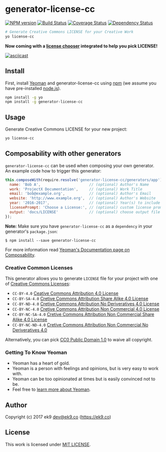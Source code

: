 # generator-license-cc

[![NPM version][npm-image]][npm-url]
[![Build Status][travis-image]][travis-url]
[![Coverage Status][coverage-image]][coverage-url]
[![Dependency Status][daviddm-image]][daviddm-url]

```bash
# Generate Creative Commons LICENSE for your Creative Work
yo license-cc
```

**Now coming with a [license chooser][2] integrated to help you pick
LICENSE!**

[![asciicast](https://asciinema.org/a/98528.png)](https://asciinema.org/a/98528)

## Install

First, install [Yeoman](http://yeoman.io) and generator-license-cc using
[npm](https://www.npmjs.com/) (we assume you have pre-installed
[node.js](https://nodejs.org/)).

```bash
npm install -g yo
npm install -g generator-license-cc
```

## Usage

Generate Creative Commons LICENSE for your new project:

```bash
yo license-cc
```

## Composability with other generators

`generator-license-cc` can be used when composing your own generator. An
example code how to trigger this generator:

```js
this.composeWith(require.resolve('generator-license-cc/generators/app'), {
  name: 'Bob A',                      // (optional) Author's Name
  work: 'ProjectX Documentation',     // (optional) Work Title
  email: 'bob@example.org',           // (optional) Author's Email
  website: 'http://www.example.org',  // (optional) Author's Website
  year: '2016-2017',                  // (optional) Year(s) to include
  licensePrompt: 'Choose a License:', // (optional) custom license prompt text
  output: 'docs/LICENSE'              // (optional) choose output file for license
});
```

**Note:** Make sure you have `generator-license-cc` as a `dependency` in your
generator's `package.json`:

    $ npm install --save generator-license-cc

For more information read [Yeoman's Documentation page on Composability][1].

### Creative Common Licenses

This generator allows you to generate `LICENSE` file for your project with one
of [Creative Commons Licenses][10]:

- `CC-BY-4.0` [Ceative Commons Attribution 4.0 License][11]
- `CC-BY-SA-4.0` [Cretive Commons Attribution Share Alike 4.0 License][12]
- `CC-BY-ND-4.0` [Cretive Commons Attribution No Deriveratives 4.0 License][13]
- `CC-BY-NC-4.0` [Cretive Commons Attribution Non Commercial 4.0 License][14]
- `CC-BY-NC-SA-4.0` [Cretive Commons Attribution Non Commercial Share Alike 4.0 License][15]
- `CC-BY-NC-ND-4.0` [Cretive Commons Attribution Non Commercial No Deriveratives 4.0][16]

Alternatively, you can pick [CC0 Public Domain 1.0][17] to waive all copyright.

### Getting To Know Yeoman

* Yeoman has a heart of gold.
* Yeoman is a person with feelings and opinions, but is very easy to work with.
* Yeoman can be too opinionated at times but is easily convinced not to be.
* Feel free to [learn more about Yeoman](http://yeoman.io/).

## Author

Copyright (c) 2017 ek9 <dev@ek9.co> (https://ek9.co)

## License

This work is licensed under [MIT LICENSE](LICENSE).

[1]: http://yeoman.io/authoring/composability.html
[2]: https://creativecommons.org/choose/

[10]: https://creativecommons.org/licenses/
[11]: https://creativecommons.org/licenses/by/4.0/
[12]: https://creativecommons.org/licenses/by-sa/4.0/
[13]: https://creativecommons.org/licenses/by-nd/4.0/
[14]: https://creativecommons.org/licenses/by-nc/4.0/
[15]: https://creativecommons.org/licenses/by-nc-sa/4.0/
[16]: https://creativecommons.org/licenses/by-nc-nd/4.0/
[17]: https://creativecommons.org/publicdomain/zero/1.0/

[npm-image]: https://badge.fury.io/js/generator-license-cc.svg
[npm-url]: https://npmjs.org/package/generator-license-cc
[travis-image]: https://travis-ci.org/ek9/generator-license-cc.svg?branch=master
[travis-url]: https://travis-ci.org/ek9/generator-license-cc
[daviddm-image]: https://david-dm.org/ek9/generator-license-cc.svg?theme=shields.io
[daviddm-url]: https://david-dm.org/ek9/generator-license-cc
[coverage-image]: https://coveralls.io/repos/github/ek9/generator-license-cc/badge.svg
[coverage-url]: https://coveralls.io/github/ek9/generator-license-cc

